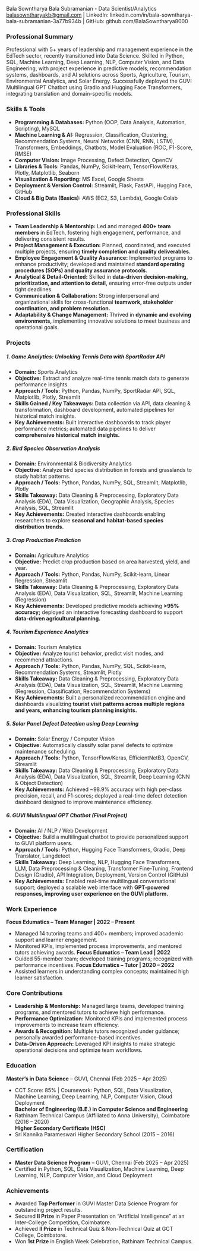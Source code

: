 Bala Sowntharya Bala Subramanian - Data Scientist/Analytics
balasowntharyakb@gmail.com | LinkedIn: linkedin.com/in/bala-sowntharya-bala-subramanian-3a77b934b | GitHub: github.com/BalaSowntharya8000

### Professional Summary
Professional with 5+ years of leadership and management experience in the EdTech sector, recently transitioned into Data Science. Skilled in Python, SQL, Machine Learning, Deep Learning, NLP, Computer Vision, and Data Engineering, with project experience in predictive models, recommendation systems, dashboards, and AI solutions across Sports, Agriculture, Tourism, Environmental Analytics, and Solar Energy. Successfully deployed the GUVI Multilingual GPT Chatbot using Gradio and Hugging Face Transformers, integrating translation and domain-specific models.

### Skills & Tools
- **Programming & Databases:** Python (OOP, Data Analysis, Automation, Scripting), MySQL
- **Machine Learning & AI:** Regression, Classification, Clustering, Recommendation Systems, Neural Networks (CNN, RNN, LSTM), Transformers, Embeddings, Chatbots, Model Evaluation (ROC, F1-Score, RMSE)
- **Computer Vision:** Image Processing, Defect Detection, OpenCV
- **Libraries & Tools:** Pandas, NumPy, Scikit-learn, TensorFlow/Keras, Plotly, Matplotlib, Seaborn
- **Visualization & Reporting:** MS Excel, Google Sheets
- **Deployment & Version Control:** Streamlit, Flask, FastAPI, Hugging Face, GitHub
- **Cloud & Big Data (Basics):** AWS (EC2, S3, Lambda), Google Colab

### Professional Skills
- **Team Leadership & Mentorship:** Led and managed **400+ team members** in EdTech, fostering high engagement, performance, and delivering consistent results.
- **Project Management & Execution:** Planned, coordinated, and executed multiple projects, ensuring **timely completion and quality deliverables.**
- **Employee Engagement & Quality Assurance:** Implemented programs to enhance productivity; developed and maintained **standard operating procedures (SOPs) and quality assurance protocols.**
- **Analytical & Detail-Oriented:** Skilled in **data-driven decision-making, prioritization, and attention to detail,** ensuring error-free outputs under tight deadlines.
- **Communication & Collaboration:** Strong interpersonal and organizational skills for cross-functional **teamwork, stakeholder coordination, and problem resolution.**
- **Adaptability & Change Management:** Thrived in **dynamic and evolving environments,** implementing innovative solutions to meet business and operational goals.

### Projects
##### 1. Game Analytics: Unlocking Tennis Data with SportRadar API
- **Domain:** Sports Analytics
- **Objective:** Extract and analyze real-time tennis match data to generate performance insights.
- **Approach / Tools:** Python, Pandas, NumPy, SportRadar API, SQL, Matplotlib, Plotly, Streamlit
- **Skills Gained / Key Takeaways:** Data collection via API, data cleaning & transformation, dashboard development, automated pipelines for historical match insights.
- **Key Achievements:** Built interactive dashboards to track player performance metrics; automated data pipelines to deliver **comprehensive historical match insights.**

##### 2. Bird Species Observation Analysis
- **Domain:** Environmental & Biodiversity Analytics
- **Objective:** Analyze bird species distribution in forests and grasslands to study habitat patterns.
- **Approach / Tools:** Python, Pandas, NumPy, SQL, Streamlit, Matplotlib, Plotly
- **Skills Takeaway:** Data Cleaning & Preprocessing, Exploratory Data Analysis (EDA), Data Visualization, Geographic Analysis, Species Analysis, SQL, Streamlit
- **Key Achievements:** Created interactive dashboards enabling researchers to explore **seasonal and habitat-based species distribution trends.**

##### 3. Crop Production Prediction
- **Domain:** Agriculture Analytics
- **Objective:** Predict crop production based on area harvested, yield, and year.
- **Approach / Tools:** Python, Pandas, NumPy, Scikit-learn, Linear Regression, Streamlit
- **Skills Takeaway:** Data Cleaning & Preprocessing, Exploratory Data Analysis (EDA), Data Visualization, SQL, Streamlit, Machine Learning (Regression)
- **Key Achievements:** Developed predictive models achieving **>95% accuracy;** deployed an interactive forecasting dashboard to support **data-driven agricultural planning.**

##### 4. Tourism Experience Analytics
- **Domain:** Tourism Analytics
- **Objective:** Analyze tourist behavior, predict visit modes, and recommend attractions.
- **Approach / Tools:** Python, Pandas, NumPy, SQL, Scikit-learn, Recommendation Systems, Streamlit, Plotly
- **Skills Takeaway:** Data Cleaning & Preprocessing, Exploratory Data Analysis (EDA), Data Visualization, SQL, Streamlit, Machine Learning (Regression, Classification, Recommendation Systems)
- **Key Achievements:** Built a personalized recommendation engine and dashboards visualizing **tourist visit patterns across multiple regions and years, enhancing tourism planning insights.**

##### 5. Solar Panel Defect Detection using Deep Learning
- **Domain:** Solar Energy / Computer Vision
- **Objective:** Automatically classify solar panel defects to optimize maintenance scheduling.
- **Approach / Tools:** Python, TensorFlow/Keras, EfficientNetB3, OpenCV, Streamlit
- **Skills Takeaway:** Data Cleaning & Preprocessing, Exploratory Data Analysis (EDA), Data Visualization, SQL, Streamlit, Deep Learning (CNN & Object Detection)
- **Key Achievements:** Achieved ~98.9% accuracy with high per-class precision, recall, and F1-scores; deployed a real-time defect detection dashboard designed to improve maintenance efficiency.

##### 6. GUVI Multilingual GPT Chatbot (Final Project)
- **Domain:** AI / NLP / Web Development
- **Objective:** Build a multilingual chatbot to provide personalized support to GUVI platform users.
- **Approach / Tools:** Python, Hugging Face Transformers, Gradio, Deep Translator, Langdetect
- **Skills Takeaway:** Deep Learning, NLP, Hugging Face Transformers, LLM, Data Preprocessing & Cleaning, Transformer Fine-Tuning, Frontend Design (Gradio), API Integration, Deployment, Version Control (GitHub)
- **Key Achievements:** Enabled real-time multilingual conversational support; deployed a scalable web interface with **GPT-powered responses, improving user experience on the GUVI platform.**

### Work Experience
**Focus Edumatics – Team Manager | 2022 – Present**
- Managed 14 tutoring teams and 400+ members; improved academic support and learner engagement.
- Monitored KPIs, implemented process improvements, and mentored tutors achieving awards.
**Focus Edumatics – Team Lead | 2022**
- Guided 55-member team; developed training programs; recognized with performance incentives.
**Focus Edumatics – Tutor | 2020 – 2022**
- Assisted learners in understanding complex concepts; maintained high learner satisfaction.

### Core Contributions
- **Leadership & Mentorship:** Managed large teams, developed training programs, and mentored tutors to achieve high performance.
- **Performance Optimization:** Monitored KPIs and implemented process improvements to increase team efficiency.
- **Awards & Recognition:** Multiple tutors recognized under guidance; personally awarded performance-based incentives.
- **Data-Driven Approach:** Leveraged KPI insights to make strategic operational decisions and optimize team workflows.

### Education
**Master’s in Data Science** – GUVI, Chennai (Feb 2025 – Apr 2025)  
- CCT Score: 85% | Coursework: Python, SQL, Data Visualization, Machine Learning, Deep Learning, NLP, Computer Vision, Cloud Deployment  
**Bachelor of Engineering (B.E.) in Computer Science and Engineering**  
- Rathinam Technical Campus (Affiliated to Anna University), Coimbatore (2016 – 2020)  
**Higher Secondary Certificate (HSC)**  
- Sri Kannika Parameswari Higher Secondary School (2015 – 2016)

### Certification
- **Master Data Science Program** – GUVI, Chennai (Feb 2025 – Apr 2025)  
-  Certified in Python, SQL, Data Visualization, Machine Learning, Deep Learning, NLP, Computer Vision, and Cloud Deployment

### Achievements
- Awarded **Top Performer** in GUVI Master Data Science Program for outstanding project results.  
- Secured **II Prize** in Paper Presentation on “Artificial Intelligence” at an Inter-College Competition, Coimbatore.  
- Achieved **II Prize** in Technical Quiz & Non-Technical Quiz at GCT College, Coimbatore.  
- Won **1st Prize** in English Week Celebration, Rathinam Technical Campus.

